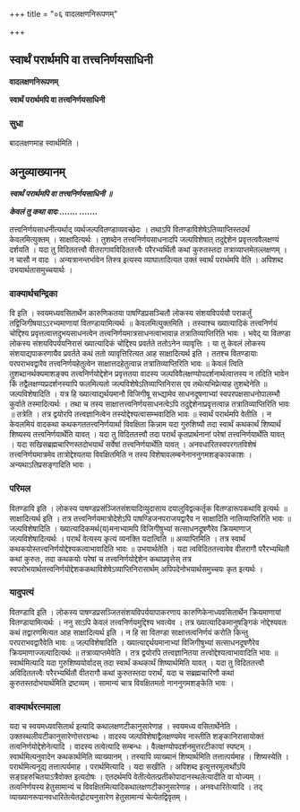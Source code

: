 +++
title = "०६ वादलक्षणनिरूपणम्"

+++


## स्वार्थं परार्थमपि वा तत्त्वनिर्णयसाधिनी

**वादलक्षणनिरूपणम्**

**स्वार्थं परार्थमपि वा तत्त्वनिर्णयसाधिनी**

### **सुधा**

बादलक्षणमाह स्वार्थमिति ।

## **अनुव्याख्यानम्**

***स्वार्थं परार्थमपि वा तत्त्वनिर्णयसाधिनी ॥***

***केवलं तु कथा वादः ....... .......***

तत्त्वनिर्णयसाधनीत्यर्थाद् व्यर्थजल्पवितण्डाव्यवच्छेदः । तथाऽपि वितण्डाविशेषेऽतिव्याप्तिस्तदर्थं केवलमित्युक्तम् । साक्षादित्यर्थः । तुशब्देन तत्त्वनिर्णयसाधनादपि जल्पविशेषात् तदुद्देशेन प्रवृत्तत्ववैलक्षण्यं दर्शयति । यदा तु विदिततत्त्वौ वीतरागावविदिततत्त्वैः परैरभ्यर्थितौ कथां कुरुतस्तदा तत्राव्याप्तमेतल्लक्षणम् । न चासौ न वादः । अन्यत्रानन्तर्भावेन तिस्त्र इत्यस्य व्याघातादित्यत उक्तं स्वार्थं परार्थमपि वेति । अपिशब्द उभयार्थतासमुच्चयार्थः ।

### **वाक्यार्थचन्द्रिका**

वि इति । स्वयमध्यवसितार्थेन कारुणिकतया पाषण्डिप्रसञ्चितौ लोकस्य संशयविपर्ययौ पराकर्तुं तद्विजिगीषयाऽऽरभ्यमाणायां वितण्डायामित्यर्थः ॥ केवलमित्युक्तमिति । तस्याश्च ख्यात्यादिकं तत्त्वनिर्णयं चोद्दिश्य प्रवृत्तत्वात्तदुभयसाधनत्वेन तत्त्वनिर्णयमात्रसाधनत्वाभावान्न तत्रातिव्याप्तिरिति भावः । भवेद् या वितण्डा लोकस्य संशयविपर्ययनिरासं ख्यात्यादिकं चोद्दिश्य प्रवर्तते ततोऽनेन व्यावृत्तिः । या तु केवलं लोकस्य संशयाद्यपाकरणायैव प्रवर्तते कथं ततो व्यावृत्तिरित्यत आह साक्षादित्यर्थ इति । ततश्च वितण्डायाः परपराभवद्वारैव तत्त्वनिर्णयहेतुत्वेन साक्षात्तदहेतुत्वान्न तत्रातिव्याप्तिरिति भावः ॥ केवलं त्विति तुशब्दानर्थक्यमाशङ्क्य तत्त्वनिर्णयोद्देशेन प्रवृत्ततया वादस्य जल्पविवैलक्षण्योपदर्शनार्थत्वात्तस्य न तदिति भावेन किं तद्वैलक्षण्यप्रदर्शनस्यापि फलमित्यतो जल्पविशेषेऽतिव्याप्तिनिरास एव तथेत्यभिप्रेत्याह तुशब्देनेति ॥ जल्पविशेषादिति । यत्र हि ख्यात्याद्यर्थयमानौ विजिगीषू सभ्द्यामेव साधनदूषणाभ्यां स्वपरपक्षसाधनोपालम्भौ कुर्वाते तस्मादित्यर्थः । तथा च तस्य साक्षात्तत्त्वनिर्णयसाधनत्वेऽपि तदुद्देशेनाप्रवृत्तत्वान्न तत्रातिव्याप्तिरिति भावः ॥ तत्रेति । तत्र द्वयोरपि तत्त्वज्ञानित्वेन तस्योद्देश्यत्वासम्भवादिति भावः ॥ स्वार्थं परार्थमपि वेतीति । न केवलमियं वादकथा कथकगततत्त्वनिर्णयार्था विवक्षिता किन्नाम यदा गुरुशिष्यौ तदा स्वार्थं कथकार्थं शिष्यार्थं शिष्यस्य तत्त्वनिर्णयार्थेति यावत् । यदा तु विदिततत्त्वौ तदा परार्थं कृतप्रार्थनानां परेषां तत्त्वनिर्णयार्थेति यावत् । यदा सखिसब्रह्मचारिणस्तदोभयार्थं सर्वेषां तत्त्वनिर्णयार्थेति यावत् । अनवधारितस्वपरगतविशेषं तत्त्वनिर्णयमात्रमेव तात्रोद्देश्यतया विवक्षितमिति न तस्य विशेषावलम्बनेनाननुगमशङ्कावकाशः । अन्यथाऽतिप्रसङ्गादिति भावः ।

### **परिमल**

वितण्डावि इति । लोकस्य पाषण्डप्रसंञ्जितसंशयादिव्युदासाय दयालुविद्वत्कर्तृक वितण्डारूपकथावि इत्यर्थः ॥ साक्षादित्यर्थ इति । तत्र तत्त्वनिर्णयमात्रोदेशेऽपि पाषण्डिजनपराजयद्वारैव न साक्षादिति नातिव्याप्तिरिति भावः ॥ जल्पविशेषादिति । ख्यात्यादिकमर्थ(य)मनाभ्यामपि विजिगीषुभ्यां सत्साधनदूषणैरेव क्रियमाणाज् जल्पविशेषादित्यर्थः । परार्थं वेत्यस्य कृत्यं व्यनक्ति यदात्विति ॥ अव्याप्तिमिति । तत्र स्वार्थं कथकयोस्तत्त्वनिर्णयोद्देश्यकत्वाभावादिति भावः ॥ उभयार्थतेति । यदा त्वविदिततत्त्वावेव वीतरागौ परैरभ्यथितौ कथां कुरुतः, तदा कथकयोः परेषां च तत्त्वनिर्णयोद्देशेन कथाप्रवृत्तेस् तत्र स्वपरोभयार्थतत्त्वनिर्णयोद्देशककथाविशेषेऽव्याप्तिनिरासार्थम् अपिपदेनोभयार्थसमुच्चयः कृत इत्यर्थः ।

### **यादुपत्यं**

वितण्डावि इति । लोकस्य पाषण्डप्रसञ्जितसंशयविपर्ययापाकरणाय कारुणिकेनाध्यवसितार्थेन क्रियमाणायां वितण्डायामित्यर्थः । ननु साऽपि केवलं तत्त्वनिर्णयमुद्दिश्य भवत्येव । तत्र ख्यात्यादिकमानुषङ्गिकं नोद्देश्यवतः कथं तद्वारणमित्यत आह साक्षादित्यर्थ इति । न हि सा वितण्डा साक्षात्तत्वनिर्णयं करोति किन्तु परपराभवद्वारैवेति भावः ॥ जल्पविशेषादिति । ख्यात्याद्दर्थयमानाभ्यां विजिगीषुभ्यां सत्साधनदूषणैरेव क्रियमाणाज्जल्पादित्यर्थः ॥ तत्राव्याप्तमेवेति । तत्र द्वयोरपि तत्त्वज्ञानितया तत्त्वोद्देश्यत्वाभावादिति भावः ॥ स्वार्थमित्यादि यदा गुरुशिष्ययोर्वादस् तदा स्वार्थं कथकार्थं शिष्यार्थमिति यावत् । यदा तु विदिततत्त्वौ अविदिततत्त्वैः परैरभ्यर्थितौ वीतरागौ कथां कुरुतस्तदा परार्थं, यदा च सब्रह्मचारिणौ कथां कुरुतस्तदोभयार्थमिति द्रष्टव्यम् । सामान्यं चात्र विवक्षितमतो नाननुगमशङ्केति भावः ।

### **वाक्यार्थरत्नमाला**

यदा च स्वयमध्यवसितार्थ इत्यादि कथालक्षणटीकानुसारेणाह । स्वयमध्य वसितार्थेनेति । उक्तस्थलीयटीकानुसारेणोत्तरग्रन्थः । वादस्य जल्पविशेषाद्वैलक्षण्यमेव नास्तीति शङ्कानिरासायोक्तं तत्वनिर्णयोद्देशेनेत्यादि । वादस्य तत्वेत्यादि सम्बन्धः । वैलक्षण्योपदर्शनमुत्तरटीकायां स्पष्टम् । स्वार्थमित्यनुवादेन कथकार्थमिति व्याख्यानम् । तस्यापि व्याख्यानं शिष्यार्थमिति तत्तात्पर्यमाह । शिष्यस्येति । परार्थमित्यनूद्य तत्तात्पर्यमाह । परार्थमित्यादि । यदा सखीति । अपिशब्द इत्युत्तरमूलार्थोऽपि सङ्ग्रहरुचितयाऽत्रैवोक्त इत्यदोषः । एतदर्थमपि वेतीत्येतत्प्रतीकोपादानस्थलेत्यादीति वा योज्यम् । तत्वनिर्णयस्य हेतुसामान्यं च विवक्षितमित्यादिकथालक्षणटीकानुसारेणाह । अनवधारितेत्यादि । तद् व्याख्यानरूपानवधारितेत्येतद्रोट्यनुसारेण हेतुसामान्यं चेत्येतद्विवृतम् ।

